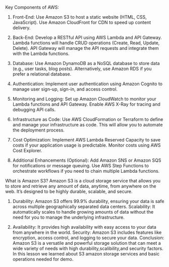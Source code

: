 Key Components of AWS:
1. Front-End:
Use Amazon S3 to host a static website (HTML, CSS, JavaScript).
Use Amazon CloudFront for CDN to speed up content delivery.

2. Back-End:
Develop a RESTful API using AWS Lambda and API Gateway.
Lambda functions will handle CRUD operations (Create, Read, Update, Delete).
API Gateway will manage the API requests and integrate them with the Lambda functions.

3. Database:
Use Amazon DynamoDB as a NoSQL database to store data (e.g., user tasks, blog posts).
Alternatively, use Amazon RDS if you prefer a relational database.

4. Authentication:
Implement user authentication using Amazon Cognito to manage user sign-up, sign-in, and access control.

5. Monitoring and Logging:
Set up Amazon CloudWatch to monitor your Lambda functions and API Gateway.
Enable AWS X-Ray for tracing and debugging API calls.

6. Infrastructure as Code:
Use AWS CloudFormation or Terraform to define and manage your infrastructure as code. This will allow you to automate the deployment process.

7. Cost Optimization:
Implement AWS Lambda Reserved Capacity to save costs if your application usage is predictable.
Monitor costs using AWS Cost Explorer.

8. Additional Enhancements (Optional):
Add Amazon SNS or Amazon SQS for notifications or message queuing.
Use AWS Step Functions to orchestrate workflows if you need to chain multiple Lambda functions.

What is Amazon S3?
Amazon S3 is a cloud storage service that allows you to store and retrieve any amount of data, anytime, from anywhere on the web. It’s designed to be highly durable, scalable, and secure.

1. Durability: Amazon S3 offers 99.9% durability, ensuring your data is safe across multiple geographically separated data centers. Scalability: It automatically scales to handle growing amounts of data without the need for you to manage the underlying infrastructure.

2. Availability: It provides high availability with easy access to your data from anywhere in the world. Security: Amazon S3 includes features like encryption, access control, and logging to secure your data.
 Conclusion:
Amazon S3 is a versatile and powerful storage solution that can meet a wide variety of needs with high durability,scalibility,and security factors. In this lesson we learned about S3 amazon storage services and basic operations needed for demo.
